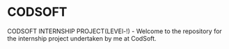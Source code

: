 # CODSOFT
CODSOFT INTERNSHIP PROJECT(LEVEl-!) - Welcome to the repository for the internship project undertaken by me at CodSoft.
